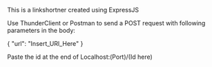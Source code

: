 This is a linkshortner created using ExpressJS

Use ThunderClient or Postman to send a POST request with following parameters in the body:

{
    "url": "Insert_URl_Here"
}

Paste the id at the end of Localhost:(Port)/(Id here)

